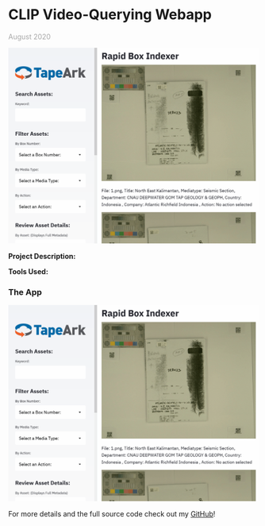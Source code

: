 # **CLIP Video-Querying Webapp**
<span style="color:darkgrey;">August 2020 </span>

<img src="images/OCR_demo1.gif?raw=true"/>  

**Project Description:**  

**Tools Used:**  

### **The App**

<img src="images/OCR_demo1.gif?raw=true"/>  

For more details and the full source code check out my [GitHub](https://github.com/lashleyaq/CLIPmeetsGAN)!